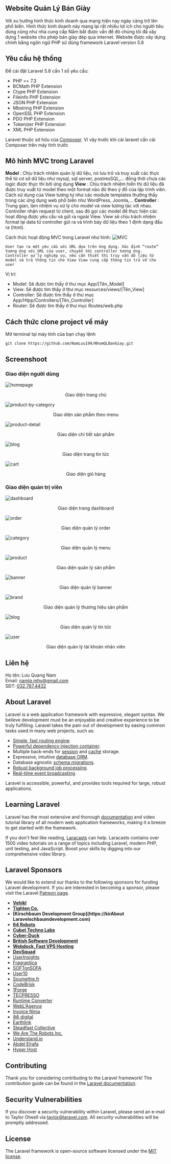
## Website Quản Lý Bán Giày
Với xu hướng hình thức kinh doanh qua mạng hiện nay ngày càng trở lên phổ biến. Hình thức kinh doanh này mang lại rất nhiều lợi ích cho người tiêu dùng cũng như nhà cung cấp
Nắm bắt được vấn đề đó chúng tôi đã xây dựng 1 website cho phép bán giày dép qua internet. 
Website được xây dựng chính bằng ngôn ngữ PHP sử dùng framework Laravel version 5.8

## Yêu cầu hệ thống

Để cài đặt Laravel 5.8 cần 1 số yêu cầu:

- PHP >= 7.3
- BCMath PHP Extension
- Ctype PHP Extension
- Fileinfo PHP Extension
- JSON PHP Extension
- Mbstring PHP Extension
- OpenSSL PHP Extension
- PDO PHP Extension
- Tokenizer PHP Extension
- XML PHP Extension

Laravel thuộc sở hữu của [Composer](https://getcomposer.org/). Vì vậy trước khi cài laravel cần cài Composer trên máy tính trước 

## Mô hình MVC trong Laravel

**Model** : Chịu trách nhiệm quản lý dữ liệu, nó lưu trữ và truy xuất các thực thể từ cơ sở dữ liệu như mysql, sql server, postresSQL,… đồng thời chưa các logic được thực thi bởi ứng dụng
**View** : Chịu trách nhiệm hiển thị dữ liệu đã được truy xuất từ model theo một format nào đó theo ý đồ của lập trình viên. Cách sử dụng của View tương tự như các module templates thường thấy trong các ứng dụng web phổ biến như WordPress, Joomla,…
**Controller** : Trung gian, làm nhiệm vụ xử lý cho model và view tương tác với nhau. Controller nhận request từ client, sau đó gọi các model để thực hiện các hoạt động được yêu cầu và gửi ra ngoài View. View sẽ chịu trách nhiệm format lại data từ controller gửi ra và trình bày dữ liệu theo 1 định dạng đầu ra (html).

Cách thức hoạt động MVC trong Laravel như hình:
![MVC](https://github.com/NamLuu199/NhomQLBanGiay/blob/master/public/uploads/Capture-project/mvc-route-laravel.jpg)



`User tạo ra một yêu cầu với URL dựa trên ứng dụng.
Xác định “route” tương ứng với URL của user, chuyển tới controller tương ứng.
Controller xử lý nghiệp vụ, nếu cần thiết thì truy vấn dữ liệu từ model và trả thông tin cho View
View cung cấp thông tin trả về cho user`


Vị trí:
- Model: Sẽ được tìm thấy ở thư mục App/[Tên_Model]
- View:  Sẽ được tìm thấy ở thư mục resources/views/[Tên_View]
- Controller:  Sẽ được tìm thấy ở thư mục App/Htpp/Controllers/[Tên_Controller]
- Router: Sẽ được tìm thấy ở thư mục Routes/web.php

## Cách thức clone project về máy
Mở terminal tại máy tính của bạn chạy lệnh <br>
```
git clone https://github.com/NamLuu199/NhomQLBanGiay.git
```


## Screenshoot

### Giao diện người dùng
![homepage](https://github.com/NamLuu199/NhomQLBanGiay/blob/master/public/uploads/Capture-project/homepage.png)
<p align=center>Giao diện trang chủ</p>

![product-by-category](https://github.com/NamLuu199/NhomQLBanGiay/blob/master/public/uploads/Capture-project/product-by-category-page.png)
<p align=center>Giao diện sản phẩm theo menu</p>

![product-detail](https://github.com/NamLuu199/NhomQLBanGiay/blob/master/public/uploads/Capture-project/Product-details.png)
<p align=center>Giao diện chi tiết sản phẩm</p>

![blog](https://github.com/NamLuu199/NhomQLBanGiay/blob/master/public/uploads/Capture-project/Blog.png)
<p align=center>Giao diện trang tin tức</p>

![cart](https://github.com/NamLuu199/NhomQLBanGiay/blob/master/public/uploads/Capture-project/Cart-page.png)
<p align=center>Giao diện giỏ hàng</p>

### Giao diện quản trị viên
![dashboard](https://github.com/NamLuu199/NhomQLBanGiay/blob/master/public/uploads/Capture-project/Admin-home.png)
<p align=center>Giao diện trang dashboard</p>

![order](https://github.com/NamLuu199/NhomQLBanGiay/blob/master/public/uploads/Capture-project/Order.png)
<p align=center>Giao diện quản lý order</p>

![category](https://github.com/NamLuu199/NhomQLBanGiay/blob/master/public/uploads/Capture-project/Admin-category.png)
<p align=center>Giao diện quản lý menu</p>

![product](https://github.com/NamLuu199/NhomQLBanGiay/blob/master/public/uploads/Capture-project/Admin-product.png)
<p align=center>Giao diện quản lý sản phẩm</p>

![banner](https://github.com/NamLuu199/NhomQLBanGiay/blob/master/public/uploads/Capture-project/Admin-banner.png)
<p align=center>Giao diện quản lý banner</p>

![brand](https://github.com/NamLuu199/NhomQLBanGiay/blob/master/public/uploads/Capture-project/Admin-brand.png)
<p align=center>Giao diện quản lý thương hiệu sản phẩm</p>

![blog](https://github.com/NamLuu199/NhomQLBanGiay/blob/master/public/uploads/Capture-project/Admin-blog.png)
<p align=center>Giao diện quản lý tin tức</p>

![user](https://github.com/NamLuu199/NhomQLBanGiay/blob/master/public/uploads/Capture-project/Admin-user.png)
<p align=center>Giao diện quản lý tài khoản nhân viên</p>

## Liên hệ 

Họ tên: Lưu Quang Nam<br>
Email: namlq.mhy@gmail.com<br>
SĐT: [032.787.4432](tel:0327874432)


## About Laravel

Laravel is a web application framework with expressive, elegant syntax. We believe development must be an enjoyable and creative experience to be truly fulfilling. Laravel takes the pain out of development by easing common tasks used in many web projects, such as:

- [Simple, fast routing engine](https://laravel.com/docs/routing).
- [Powerful dependency injection container](https://laravel.com/docs/container).
- Multiple back-ends for [session](https://laravel.com/docs/session) and [cache](https://laravel.com/docs/cache) storage.
- Expressive, intuitive [database ORM](https://laravel.com/docs/eloquent).
- Database agnostic [schema migrations](https://laravel.com/docs/migrations).
- [Robust background job processing](https://laravel.com/docs/queues).
- [Real-time event broadcasting](https://laravel.com/docs/broadcasting).

Laravel is accessible, powerful, and provides tools required for large, robust applications.

## Learning Laravel

Laravel has the most extensive and thorough [documentation](https://laravel.com/docs) and video tutorial library of all modern web application frameworks, making it a breeze to get started with the framework.

If you don't feel like reading, [Laracasts](https://laracasts.com) can help. Laracasts contains over 1500 video tutorials on a range of topics including Laravel, modern PHP, unit testing, and JavaScript. Boost your skills by digging into our comprehensive video library.

## Laravel Sponsors

We would like to extend our thanks to the following sponsors for funding Laravel development. If you are interested in becoming a sponsor, please visit the Laravel [Patreon page](https://patreon.com/taylorotwell).

- **[Vehikl](https://vehikl.com/)**
- **[Tighten Co.](https://tighten.co)**
- **[Kirschbaum Development Group](https://kirAbout Laravelschbaumdevelopment.com)**
- **[64 Robots](https://64robots.com)**
- **[Cubet Techno Labs](https://cubettech.com)**
- **[Cyber-Duck](https://cyber-duck.co.uk)**
- **[British Software Development](https://www.britishsoftware.co)**
- **[Webdock, Fast VPS Hosting](https://www.webdock.io/en)**
- **[DevSquad](https://devsquad.com)**
- [UserInsights](https://userinsights.com)
- [Fragrantica](https://www.fragrantica.com)
- [SOFTonSOFA](https://softonsofa.com/)
- [User10](https://user10.com)
- [Soumettre.fr](https://soumettre.fr/)
- [CodeBrisk](https://codebrisk.com)
- [1Forge](https://1forge.com)
- [TECPRESSO](https://tecpresso.co.jp/)
- [Runtime Converter](http://runtimeconverter.com/)
- [WebL'Agence](https://weblagence.com/)
- [Invoice Ninja](https://www.invoiceninja.com)
- [iMi digital](https://www.imi-digital.de/)
- [Earthlink](https://www.earthlink.ro/)
- [Steadfast Collective](https://steadfastcollective.com/)
- [We Are The Robots Inc.](https://watr.mx/)
- [Understand.io](https://www.understand.io/)
- [Abdel Elrafa](https://abdelelrafa.com)
- [Hyper Host](https://hyper.host)

## Contributing

Thank you for considering contributing to the Laravel framework! The contribution guide can be found in the [Laravel documentation](https://laravel.com/docs/contributions).

## Security Vulnerabilities

If you discover a security vulnerability within Laravel, please send an e-mail to Taylor Otwell via [taylor@laravel.com](mailto:taylor@laravel.com). All security vulnerabilities will be promptly addressed.

## License

The Laravel framework is open-source software licensed under the [MIT license](https://opensource.org/licenses/MIT).
